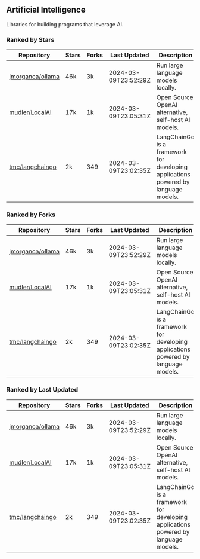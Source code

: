 ## Artificial Intelligence

Libraries for building programs that leverage AI.

### Ranked by Stars

| Repository | Stars | Forks | Last Updated | Description | 
|------------|-------|-------|--------------|-------------|
| [jmorganca/ollama](https://github.com/jmorganca/ollama) | 46k | 3k | 2024-03-09T23:52:29Z |  Run large language models locally. |
| [mudler/LocalAI](https://github.com/mudler/LocalAI) | 17k | 1k | 2024-03-09T23:05:31Z |  Open Source OpenAI alternative, self-host AI models. |
| [tmc/langchaingo](https://github.com/tmc/langchaingo) | 2k | 349 | 2024-03-09T23:02:35Z |  LangChainGo is a framework for developing applications powered by language models. |

### Ranked by Forks

| Repository | Stars | Forks | Last Updated | Description | 
|------------|-------|-------|--------------|-------------|
| [jmorganca/ollama](https://github.com/jmorganca/ollama) | 46k | 3k | 2024-03-09T23:52:29Z |  Run large language models locally. |
| [mudler/LocalAI](https://github.com/mudler/LocalAI) | 17k | 1k | 2024-03-09T23:05:31Z |  Open Source OpenAI alternative, self-host AI models. |
| [tmc/langchaingo](https://github.com/tmc/langchaingo) | 2k | 349 | 2024-03-09T23:02:35Z |  LangChainGo is a framework for developing applications powered by language models. |

### Ranked by Last Updated

| Repository | Stars | Forks | Last Updated | Description | 
|------------|-------|-------|--------------|-------------|
| [jmorganca/ollama](https://github.com/jmorganca/ollama) | 46k | 3k | 2024-03-09T23:52:29Z |  Run large language models locally. |
| [mudler/LocalAI](https://github.com/mudler/LocalAI) | 17k | 1k | 2024-03-09T23:05:31Z |  Open Source OpenAI alternative, self-host AI models. |
| [tmc/langchaingo](https://github.com/tmc/langchaingo) | 2k | 349 | 2024-03-09T23:02:35Z |  LangChainGo is a framework for developing applications powered by language models. |

